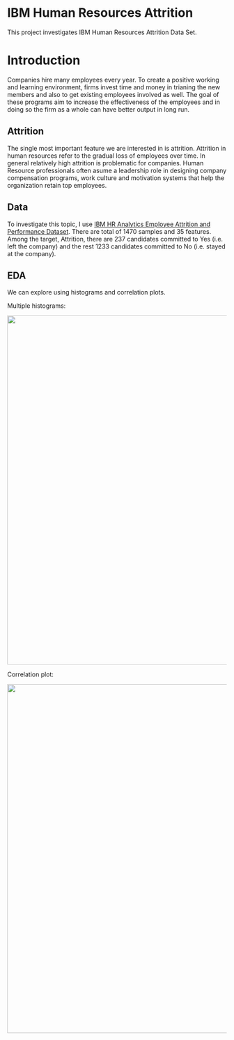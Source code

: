 # IBM Human Resources Attrition

This project investigates IBM Human Resources Attrition Data Set. 

# Introduction

Companies hire many employees every year. To create a positive working and learning environment, firms invest time and money in trianing the new members and also to get existing employees involved as well. The goal of these programs aim to increase the effectiveness of the employees and in doing so the firm as a whole can have better output in long run.

## Attrition

The single most important feature we are interested in is attrition. Attrition in human resources refer to the gradual loss of employees over time. In general relatively high attrition is problematic for companies. Human Resource professionals often asume a leadership role in designing company compensation programs, work culture and motivation systems that help the organization retain top employees.

## Data

To investigate this topic, I use [IBM HR Analytics Employee Attrition and Performance Dataset](https://www.kaggle.com/pavansubhasht/ibm-hr-analytics-attrition-dataset/data). There are total of 1470 samples and 35 features. Among the target, Attrition, there are 237 candidates committed to Yes (i.e. left the company) and the rest 1233 candidates committed to No (i.e. stayed at the company).

## EDA

We can explore using histograms and correlation plots.

Multiple histograms:
<p align="center">
  <img width="800" src="https://github.com/yiqiao-yin/IBM-HR-Attrition/blob/master/figs/fig-2-multi-hist.PNG">
</p>

Correlation plot:
<p align="center">
  <img width="800" src="https://github.com/yiqiao-yin/IBM-HR-Attrition/blob/master/figs/fig-1-multi-hist.PNG">
</p>
